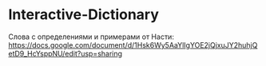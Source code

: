 # Interactive-Dictionary

Слова с определениями и примерами от Насти: https://docs.google.com/document/d/1Hsk6Wy5AaYlIgYOE2jQjxuJY2huhjQetD9_HcYsppNU/edit?usp=sharing
